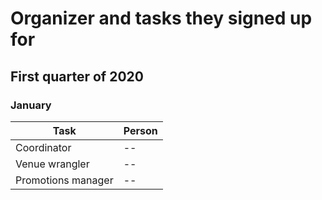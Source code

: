 # Organizer and tasks they signed up for

## First quarter of 2020

### January 

| Task | Person |
|--|--|
|Coordinator|--|
| Venue wrangler|--|
| Promotions manager |--|
